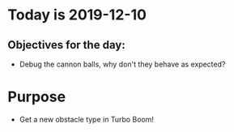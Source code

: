 # Today is 2019-12-10

## Objectives for the day:

- Debug the cannon balls, why don't they behave as expected?


# Purpose

- Get a new obstacle type in Turbo Boom!
